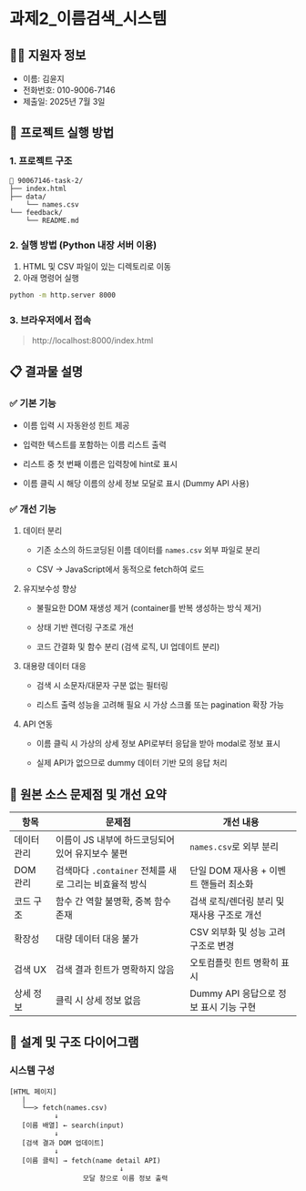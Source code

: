 # 과제2_이름검색_시스템
## 🧑‍💻 지원자 정보
- 이름: 김윤지
- 전화번호: 010-9006-7146
- 제출일: 2025년 7월 3일

## 🚀 프로젝트 실행 방법

### 1. 프로젝트 구조

```
📁 90067146-task-2/
├── index.html
├── data/
    └── names.csv
└── feedback/
    └── README.md
```

### 2. 실행 방법 (Python 내장 서버 이용)

1. HTML 및 CSV 파일이 있는 디렉토리로 이동
2. 아래 명령어 실행
```bash
python -m http.server 8000
```

### 3. 브라우저에서 접속
> http://localhost:8000/index.html

## 📋 결과물 설명
### ✅ 기본 기능
- 이름 입력 시 자동완성 힌트 제공

- 입력한 텍스트를 포함하는 이름 리스트 출력

- 리스트 중 첫 번째 이름은 입력창에 hint로 표시

- 이름 클릭 시 해당 이름의 상세 정보 모달로 표시 (Dummy API 사용)

### ✅ 개선 기능
1. 데이터 분리

    - 기존 소스의 하드코딩된 이름 데이터를 `names.csv` 외부 파일로 분리

    - CSV → JavaScript에서 동적으로 fetch하여 로드

2. 유지보수성 향상

    - 불필요한 DOM 재생성 제거 (container를 반복 생성하는 방식 제거)

    - 상태 기반 렌더링 구조로 개선

    - 코드 간결화 및 함수 분리 (검색 로직, UI 업데이트 분리)

3. 대용량 데이터 대응

    - 검색 시 소문자/대문자 구분 없는 필터링

    - 리스트 출력 성능을 고려해 필요 시 가상 스크롤 또는 pagination 확장 가능

4. API 연동

    - 이름 클릭 시 가상의 상세 정보 API로부터 응답을 받아 modal로 정보 표시

    - 실제 API가 없으므로 dummy 데이터 기반 모의 응답 처리

## 🔧 원본 소스 문제점 및 개선 요약
| 항목 | 문제점 | 개선 내용 |
| --- | --- | --- |
| 데이터 관리 | 이름이 JS 내부에 하드코딩되어 있어 유지보수 불편 | `names.csv`로 외부 분리 |
| DOM 관리 | 검색마다 `.container` 전체를 새로 그리는 비효율적 방식 | 단일 DOM 재사용 + 이벤트 핸들러 최소화 |
| 코드 구조 | 함수 간 역할 불명확, 중복 함수 존재 | 검색 로직/렌더링 분리 및 재사용 구조로 개선 |
| 확장성 | 대량 데이터 대응 불가 | CSV 외부화 및 성능 고려 구조로 변경 |
| 검색 UX | 검색 결과 힌트가 명확하지 않음 | 오토컴플릿 힌트 명확히 표시 |
| 상세 정보 | 클릭 시 상세 정보 없음 | Dummy API 응답으로 정보 표시 기능 구현 |

## 📐 설계 및 구조 다이어그램
### 시스템 구성
```pgsql
[HTML 페이지]
   |
   └──> fetch(names.csv)
           ↓
   [이름 배열] ← search(input)
           ↓
   [검색 결과 DOM 업데이트]
           ↓
   [이름 클릭] → fetch(name detail API)
                           ↓
                  모달 창으로 이름 정보 출력
```